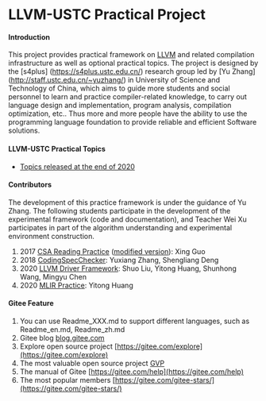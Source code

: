 # LLVM-USTC Practical Project

#### Introduction
This project provides practical framework on [LLVM](https://llvm.org/) and related compilation infrastructure as well as optional practical topics. The project is designed by the [s4plus] (https://s4plus.ustc.edu.cn/) research group led by  [Yu Zhang] (http://staff.ustc.edu.cn/~yuzhang/) in University of Science and Technology of China, which aims to guide more students and social personnel to learn and practice compiler-related knowledge, to carry out language design and implementation, program analysis, compilation optimization, etc.. Thus more and more people have the ability to use the programming language foundation to provide reliable and efficient Software solutions.

#### LLVM-USTC Practical Topics
- [Topics released at the end of 2020](log/202012.md)

#### Contributors

The development of this practice framework is under the  guidance of Yu Zhang. The following students participate in the development of the experimental framework (code and documentation), and Teacher Wei Xu participates in part of the algorithm understanding and experimental environment construction.

1.  2017 [CSA Reading Practice](https://clarazhang.gitbooks.io/compiler-f2017/content/csa.html) ([modified version](my-llvm-driver/docs/ClangStaticAnalyzer.md)): Xing Guo
2. 2018  [CodingSpecChecker](https://gitee.com/s4plus/coding-spec-checker): Yuxiang Zhang, Shengliang Deng
3. 2020 [LLVM Driver Framework](./my-llvm-driver): Shuo Liu, Yitong Huang, Shunhong Wang, Mingyu Chen
4. 2020 [MLIR Practice](./mlir-toy.md): Yitong Huang

#### Gitee Feature

1.  You can use Readme\_XXX.md to support different languages, such as Readme\_en.md, Readme\_zh.md
2.  Gitee blog [blog.gitee.com](https://blog.gitee.com)
3.  Explore open source project [https://gitee.com/explore](https://gitee.com/explore)
4.  The most valuable open source project [GVP](https://gitee.com/gvp)
5.  The manual of Gitee [https://gitee.com/help](https://gitee.com/help)
6.  The most popular members  [https://gitee.com/gitee-stars/](https://gitee.com/gitee-stars/)
